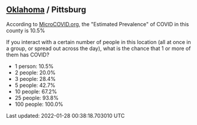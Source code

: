 
## [Oklahoma](/united-states/oklahoma) / Pittsburg

According to [MicroCOVID.org](http://microcovid.org),
the "Estimated Prevalence" of COVID in this county is 10.5%

If you interact with a certain number of people in this location
(all at once in a group, or spread out across the day), what is the chance that
1 or more of them has COVID?

- 1 person: 10.5%
- 2 people: 20.0%
- 3 people: 28.4%
- 5 people: 42.7%
- 10 people: 67.2%
- 25 people: 93.8%
- 100 people: 100.0%

Last updated: 2022-01-28 00:38:18.703010 UTC
